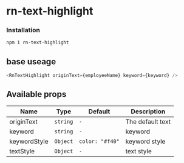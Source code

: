 # rn-text-highlight

### Installation

```bash
npm i rn-text-highlight
```

## base useage

```js
<RnTextHighlight originText={employeeName} keyword={keyword} />
```

## Available props

| Name         | Type     | Default         | Description      |
| ------------ | -------- | --------------- | ---------------- |
| originText   | `string` | `-`             | The default text |
| keyword      | `string` | `-`             | keyword          |
| keywordStyle | `Object` | `color: "#f40"` | keyword style    |
| textStyle    | `Object` | `-`             | text style       |
